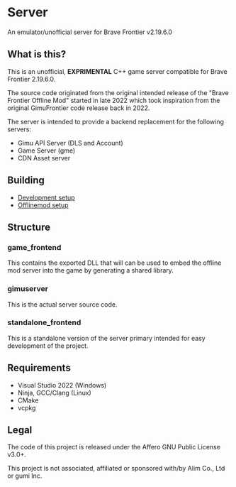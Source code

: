 # Server
An emulator/unofficial server for Brave Frontier v2.19.6.0

## What is this?
This is an unofficial, **EXPRIMENTAL** C++ game server compatible for Brave Frontier 2.19.6.0.

The source code originated from the original intended release of the "Brave Frontier Offline Mod" started
in late 2022 which took inspiration from the original GimuFrontier code release back in 2022.

The server is intended to provide a backend replacement for the following servers:
- Gimu API Server (DLS and Account)
- Game Server (gme)
- CDN Asset server

## Building
- [Development setup](https://decompfrontier.github.io/pages/Tutorial/Building-development.html)
- [Offlinemod setup](https://decompfrontier.github.io/pages/Tutorial/Offlinemod-setup.html)

## Structure

### game_frontend
This contains the exported DLL that will can be used to embed the offline mod server into the game by generating a shared library.

### gimuserver
This is the actual server source code.

### standalone_frontend
This is a standalone version of the server primary intended for easy development of the project.

## Requirements
- Visual Studio 2022 (Windows)
- Ninja, GCC/Clang (Linux)
- CMake
- vcpkg

## Legal
The code of this project is released under the Affero GNU Public License v3.0+.

This project is not associated, affiliated or sponsored with/by Alim Co., Ltd or gumi Inc.

